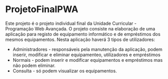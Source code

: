 # ProjetoFinalPWA
Este projeto é o projeto individual final da Unidade Curricular - Programação Web Avançada.
O projeto consiste na elaboração de uma aplicação para registo de equipamento informático e de empréstimos dos mesmos equipamentos.
Nesta aplicação haverá 3 tipos de utilizadores:
- Administradores - responsáveis pela manutenção da aplicação, podem inserir, modificar e eliminar equipamenteo, utilizadores e empréstimos
- Normais - podem inserir e modificar equipamentos e empréstimos mas não podem eliminar.
- Consulta - só podem visualizar os equipamentos.

